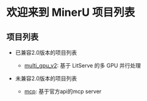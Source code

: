 # 欢迎来到 MinerU 项目列表

## 项目列表

- 已兼容2.0版本的项目列表
  - [multi_gpu_v2](./multi_gpu_v2/README_zh.md): 基于 LitServe 的多 GPU 并行处理

- 未兼容2.0版本的项目列表
  - [mcp](./mcp/README.md): 基于官方api的mcp server
